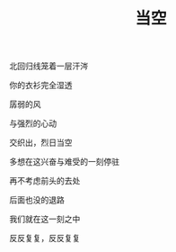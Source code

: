 ﻿---
layout: post
title: 当空
description: 叶上初阳干宿雨，水面清圆，一一风荷举。
category: blog
---

北回归线笼着一层汗涔

你的衣衫完全湿透

孱弱的风

与强烈的心动

交织出，烈日当空

多想在这兴奋与难受的一刻停驻

再不考虑前头的去处

后面也没的退路

我们就在这一刻之中

反反复复，反反复复


